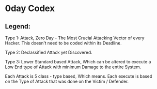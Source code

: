 # 0day Codex

## Legend:

Type 1: Attack, Zero Day - The Most Crucial Attacking Vector of every Hacker. This doesn't need to be coded within its Deadline.

Type 2: Declassified Attack yet Discovered.

Type 3: Lower Standard based Attack, Which can be altered to execute a Low End type of Attack with minimum Damage to the entire System.



Each Attack is 5 class - type based, Which means. Each execute is based on the Type of Attack that was done on the Victim / Defender.
